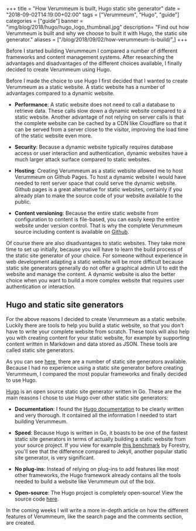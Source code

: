 +++
title = "How Verummeum is built, Hugo static site generator"
date = "2018-09-02T14:19:00+02:00"
tags = ["Verummeum", "Hugo", "guide"]
categories = ["guide"]
banner = "img/blog/2018/hugo/hugo_logo_thumbnail.jpg" 
description= "Find out how Verummeum is built and why we choose to built it with Hugo, the static site generator."
aliases = ["/blog/2018/09/02/how-verummeum-is-build/",]
+++

Before I started building Verummeum I compared a number of different frameworks and content management systems. 
After researching the advantages and disadvantages of the different choices available, I finally decided to create Verummeum using Hugo. 

Before I made the choice to use Hugo I first decided that I wanted to create Verummeum as a static website. A static website has a number of advantages compared to a dynamic website.

<!--more-->

* __Performance__: A static website does not need to call a database to retrieve data. These calls slow down a dynamic website compared to a static website. Another advantage of not relying on server calls is that the complete website can be cached by a CDN like Cloudflare so that it can be served from a server close to the visitor, improving the load time of the static website even more. 

* __Security__: Because a dynamic website typically requires database access or user interaction and authentication, dynamic websites have a much larger attack surface compared to static websites. 

* __Hosting__: Creating Verummeum as a static website allowed me to host Verummeum on Github Pages. To host a dynamic website I would have needed to rent server space that could serve the dynamic website. Github pages is a great alternative for static websites, certainly if you already plan to make the source code of your website available to the public. 

* __Content versioning__: Because the entire static website from configuration to content is file-based, you can easily keep the entire website under version control. That is why the complete Verummeum source including content is available on [Github](https://github.com/PhilipVis/Verummeum).

Of course there are also disadvantages to static websites. They take more time to set up initially, because you will have to learn the build process of the static site generator of your choice. For someone without experience in web development adapting a static website will be more difficult because static site generators generally do not offer a graphical admin UI to edit the website and manage the content. A dynamic website is also the better choice when you want to build a more complex website that requires user authentication or interaction.

## Hugo and static site generators

For the above reasons I decided to create Verummeum as a static website. Luckily there are tools to help you build a static website, so that you don't have to write your complete website from scratch. These tools will also help you with creating content for your static website, for example by supporting content written in Markdown and data stored as JSON. These tools are called static site generators.

As you can see [here](https://www.staticgen.com/), there are a number of static site generators available. Because I had no experience using a static site generator before creating Verummeum, I compared the most popular frameworks and finally decided to use Hugo. 

[Hugo](https://gohugo.io/) is an open source static site generator written in Go. These are the main reasons I chose to use Hugo over other static site generators:

* __Documentation__: I found the [Hugo documentation](https://gohugo.io/documentation/) to be clearly written and very thorough. It contained all the information I needed to start building Verummeum. 

* __Speed__: Because Hugo is written in Go, it boasts to be one of the fastest static site generators in terms of actually building a static website from your source project. If you view for example [this benchmark](https://forestry.io/blog/hugo-vs-jekyll-benchmark/) by Forestry, you'll see that the difference compared to Jekyll, another popular static site generator, is very significant. 

* __No plug-ins__: Instead of relying on plug-ins to add features like most other frameworks, the Hugo framework already contains all the tools needed to build a website like Verummeum out of the box. 

* __Open-source__: The Hugo project is completely open-source! View the source code [here](https://github.com/gohugoio/hugo).

In the coming weeks I will write a more in-depth article on how the different features of Verummeum, like the search page and the comments section, are created. 